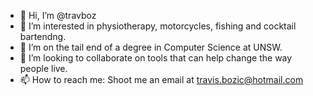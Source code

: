 - 👋 Hi, I’m @travboz
- 👀 I’m interested in physiotherapy, motorcycles, fishing and cocktail bartendng.
- 🌱 I’m on the tail end of a degree in Computer Science at UNSW.
- 💞️ I’m looking to collaborate on tools that can help change the way people live.
- 📫 How to reach me: Shoot me an email at travis.bozic@hotmail.com

<!---
travboz/travboz is a ✨ special ✨ repository because its `README.md` (this file) appears on your GitHub profile.
You can click the Preview link to take a look at your changes.
--->
